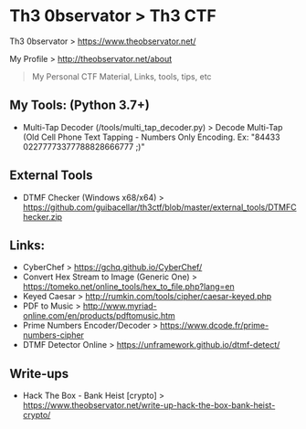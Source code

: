 # Th3 0bservator > Th3 CTF

Th3 0bservator > https://www.theobservator.net/

My Profile > http://theobservator.net/about

> My Personal CTF Material, Links, tools, tips, etc

## My Tools: (Python 3.7+)
  - Multi-Tap Decoder (/tools/multi_tap_decoder.py) > Decode Multi-Tap (Old Cell Phone Text Tapping - Numbers Only Encoding. Ex: "84433 02277773377788828666777 ;)"

## External Tools
  - DTMF Checker (Windows x68/x64) > https://github.com/guibacellar/th3ctf/blob/master/external_tools/DTMFChecker.zip

## Links:

  - CyberChef > https://gchq.github.io/CyberChef/
  - Convert Hex Stream to Image (Generic One) > https://tomeko.net/online_tools/hex_to_file.php?lang=en
  - Keyed Caesar > http://rumkin.com/tools/cipher/caesar-keyed.php
  - PDF to Music > http://www.myriad-online.com/en/products/pdftomusic.htm
  - Prime Numbers Encoder/Decoder > https://www.dcode.fr/prime-numbers-cipher
  - DTMF Detector Online > https://unframework.github.io/dtmf-detect/

## Write-ups

  - Hack The Box - Bank Heist [crypto] > https://www.theobservator.net/write-up-hack-the-box-bank-heist-crypto/

